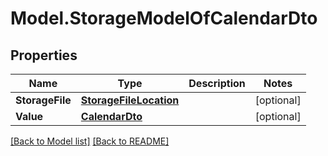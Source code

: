 # Model.StorageModelOfCalendarDto
## Properties
Name | Type | Description | Notes
------------ | ------------- | ------------- | -------------
**StorageFile** | [**StorageFileLocation**](StorageFileLocation.md) |  | [optional] 
**Value** | [**CalendarDto**](CalendarDto.md) |  | [optional] 



[[Back to Model list]](Models.doc) [[Back to README]](README.md)


